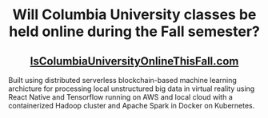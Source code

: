<h1 align="center">Will Columbia University classes be held online during the Fall semester?</h1>

<h2 align="center"><a href="http://www.IsColumbiaUniversityOnlineThisFall.com">IsColumbiaUniversityOnlineThisFall.com</a></h2>


Built using distributed serverless blockchain-based machine learning archicture for processing local unstructured big data in virtual reality using React Native and Tensorflow running on AWS and local cloud with a containerized Hadoop cluster and Apache Spark in Docker on Kubernetes.


